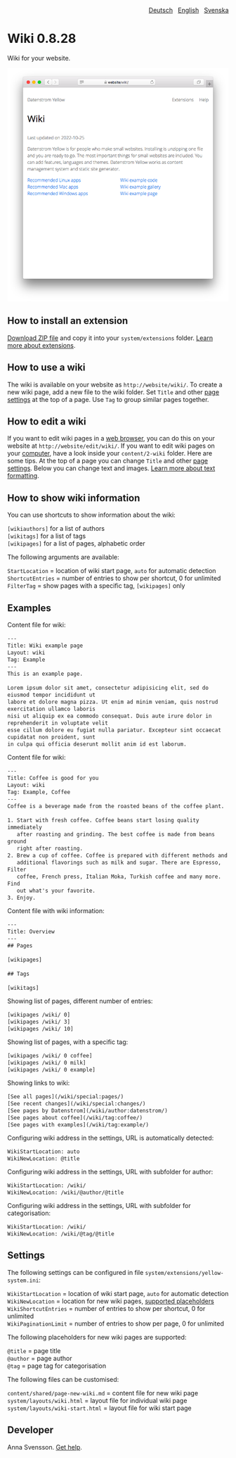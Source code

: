 <p align="right"><a href="README-de.md">Deutsch</a> &nbsp; <a href="README.md">English</a> &nbsp; <a href="README-sv.md">Svenska</a></p>

# Wiki 0.8.28

Wiki for your website.

<p align="center"><img src="wiki-screenshot.png?raw=true" alt="Screenshot"></p>

## How to install an extension

[Download ZIP file](https://github.com/annaesvensson/yellow-wiki/archive/main.zip) and copy it into your `system/extensions` folder. [Learn more about extensions](https://github.com/annaesvensson/yellow-update).

## How to use a wiki

The wiki is available on your website as `http://website/wiki/`. To create a new wiki page, add a new file to the wiki folder. Set `Title` and other [page settings](https://github.com/annaesvensson/yellow-core#settings-page) at the top of a page. Use `Tag` to group similar pages together.

## How to edit a wiki

If you want to edit wiki pages in a [web browser](https://github.com/annaesvensson/yellow-edit), you can do this on your website at `http://website/edit/wiki/`. If you want to edit wiki pages on your [computer](https://github.com/annaesvensson/yellow-core), have a look inside your `content/2-wiki` folder. Here are some tips. At the top of a page you can change `Title` and other [page settings](https://github.com/annaesvensson/yellow-core#settings-page). Below you can change text and images. [Learn more about text formatting](https://datenstrom.se/yellow/help/how-to-change-the-content).

## How to show wiki information

You can use shortcuts to show information about the wiki:

`[wikiauthors]` for a list of authors  
`[wikitags]` for a list of tags  
`[wikipages]` for a list of pages, alphabetic order  

The following arguments are available:

`StartLocation` = location of wiki start page, `auto` for automatic detection  
`ShortcutEntries` = number of entries to show per shortcut, 0 for unlimited  
`FilterTag` = show pages with a specific tag, `[wikipages]` only  

## Examples

Content file for wiki:

    ---
    Title: Wiki example page
    Layout: wiki
    Tag: Example
    ---
    This is an example page.

    Lorem ipsum dolor sit amet, consectetur adipisicing elit, sed do eiusmod tempor incididunt ut 
    labore et dolore magna pizza. Ut enim ad minim veniam, quis nostrud exercitation ullamco laboris 
    nisi ut aliquip ex ea commodo consequat. Duis aute irure dolor in reprehenderit in voluptate velit 
    esse cillum dolore eu fugiat nulla pariatur. Excepteur sint occaecat cupidatat non proident, sunt 
    in culpa qui officia deserunt mollit anim id est laborum.

Content file for wiki:

    ---
    Title: Coffee is good for you
    Layout: wiki
    Tag: Example, Coffee
    ---
    Coffee is a beverage made from the roasted beans of the coffee plant.
    
    1. Start with fresh coffee. Coffee beans start losing quality immediately 
       after roasting and grinding. The best coffee is made from beans ground 
       right after roasting. 
    2. Brew a cup of coffee. Coffee is prepared with different methods and 
       additional flavorings such as milk and sugar. There are Espresso, Filter 
       coffee, French press, Italian Moka, Turkish coffee and many more. Find 
       out what's your favorite.
    3. Enjoy.

Content file with wiki information:

    ---
    Title: Overview
    ---
    ## Pages

    [wikipages]

    ## Tags

    [wikitags]

Showing list of pages, different number of entries:

    [wikipages /wiki/ 0]
    [wikipages /wiki/ 3]
    [wikipages /wiki/ 10]

Showing list of pages, with a specific tag:

    [wikipages /wiki/ 0 coffee]
    [wikipages /wiki/ 0 milk]
    [wikipages /wiki/ 0 example]

Showing links to wiki:

    [See all pages](/wiki/special:pages/)
    [See recent changes](/wiki/special:changes/)
    [See pages by Datenstrom](/wiki/author:datenstrom/)
    [See pages about coffee](/wiki/tag:coffee/)
    [See pages with examples](/wiki/tag:example/)

Configuring wiki address in the settings, URL is automatically detected:

    WikiStartLocation: auto
    WikiNewLocation: @title

Configuring wiki address in the settings, URL with subfolder for author:

    WikiStartLocation: /wiki/
    WikiNewLocation: /wiki/@author/@title

Configuring wiki address in the settings, URL with subfolder for categorisation:

    WikiStartLocation: /wiki/
    WikiNewLocation: /wiki/@tag/@title

## Settings

The following settings can be configured in file `system/extensions/yellow-system.ini`:

`WikiStartLocation` = location of wiki start page, `auto` for automatic detection  
`WikiNewLocation` = location for new wiki pages, [supported placeholders](#settings-placeholders)  
`WikiShortcutEntries` = number of entries to show per shortcut, 0 for unlimited  
`WikiPaginationLimit` = number of entries to show per page, 0 for unlimited  

<a id="settings-placeholders"></a>The following placeholders for new wiki pages are supported:

`@title` = page title  
`@author` = page author  
`@tag` = page tag for categorisation  

<a id="settings-files"></a>The following files can be customised:

`content/shared/page-new-wiki.md` = content file for new wiki page  
`system/layouts/wiki.html` = layout file for individual wiki page  
`system/layouts/wiki-start.html` = layout file for wiki start page  

## Developer

Anna Svensson. [Get help](https://datenstrom.se/yellow/help/).
